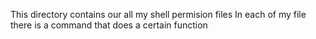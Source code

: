 This directory contains our all my shell permision files
In each of my file there is a command that does a certain function
